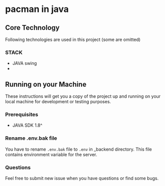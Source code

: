 # pacman in java

## Core Technology
Following technologies are used in this project (some are omitted)

### STACK
- JAVA swing
- 

## Running on your Machine

These instructions will get you a copy of the project up and running on your local machine for development or testing purposes.

### Prerequisites
- JAVA SDK 1.8^


### Rename .env.bak file

You have to rename `.env.bak` file to `.env` in \_backend directory. This file contains environment variable for the server.


### Questions

Feel free to submit new issue when you have questions or find some bugs.
